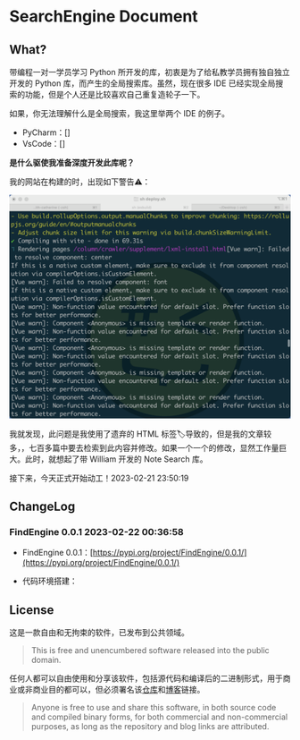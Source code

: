 # SearchEngine Document

## What?

带编程一对一学员学习 Python 所开发的库，初衷是为了给私教学员拥有独自独立开发的 Python 库，而产生的全局搜索库。虽然，现在很多 IDE 已经实现全局搜索的功能，但是个人还是比较喜欢自己重复造轮子一下。

如果，你无法理解什么是全局搜索，我这里举两个 IDE 的例子。

- PyCharm：[]
- VsCode：[]

**是什么驱使我准备深度开发此库呢？**

我的网站在构建的时，出现如下警告⚠️：

![Snipaste_2023-02-20_20-35-00](./README.assets/Snipaste_2023-02-20_20-35-00.png)

我就发现，此问题是我使用了遗弃的 HTML 标签🏷️导致的，但是我的文章较多，，七百多篇中要去检索到此内容并修改。如果一个一个的修改，显然工作量巨大。此时，就想起了带 William 开发的 Note Search 库。

接下来，今天正式开始动工！2023-02-21 23:50:19



## ChangeLog

### FindEngine 0.0.1 2023-02-22 00:36:58

- FindEngine 0.0.1：[https://pypi.org/project/FindEngine/0.0.1/](https://pypi.org/project/FindEngine/0.0.1/)

- 代码环境搭建：











## License

这是一款自由和无拘束的软件，已发布到公共领域。

> This is free and unencumbered software released into the public domain.

任何人都可以自由使用和分享该软件，包括源代码和编译后的二进制形式，用于商业或非商业目的都可以，但必须署名该[仓库][仓库]和[博客][blog]链接。

> Anyone is free to use and share this software, in both source code and compiled binary forms, for both commercial and non-commercial purposes, as long as the repository and blog links are attributed.







[仓库]:https://github.com/AndersonHJB/SearchEngine
[blog]:https://bornforthis.cn

